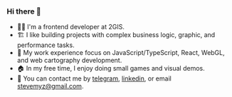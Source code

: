 ### Hi there 👋

- 🧑‍💼 I'm a frontend developer at 2GIS.
- 🏗️ I like building projects with complex business logic, graphic, and performance tasks.
- 🔭 My work experience focus on JavaScript/TypeScript, React, WebGL, and web cartography development.
- 🏠 In my free time, I enjoy doing small games and visual demos.
- 📨 You can contact me by [telegram](https://t.me/Trufi), [linkedin](https://www.linkedin.com/in/myzhivodkov/), or email [stevemyz@gmail.com](mailto:stevemyz@gmail.com).

